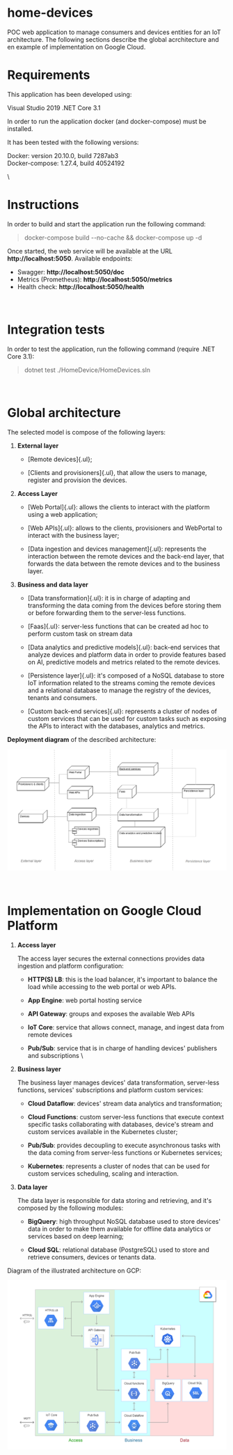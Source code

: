 # home-devices

POC web application to manage consumers and devices entities for an IoT architecture.
The following sections describe the global acrchitecture and en example of implementation on Google Cloud.


Requirements
============

This application has been developed using:

Visual Studio 2019
.NET Core 3.1

In order to run the application docker (and docker-compose) must be installed.

It has been tested with the following versions:

Docker: version 20.10.0, build 7287ab3\
Docker-compose: 1.27.4, build 40524192

\

Instructions
============

In order to build and start the application run the following command:

> docker-compose build --no-cache && docker-compose up -d
 
Once started, the web service will be available at the URL **http://localhost:5050**.
Available endpoints:
 - Swagger: **http://localhost:5050/doc**
 - Metrics (Prometheus): **http://localhost:5050/metrics**
 - Health check: **http://localhost:5050/health**

\
Integration tests
=================

In order to test the application, run the following command (require .NET Core 3.1):

> dotnet test ./HomeDevice/HomeDevices.sln

\
Global architecture
===================

The selected model is compose of the following layers:

1.  **External layer**

    -   [Remote devices]{.ul};

    -   [Clients and provisioners]{.ul}, that allow the users to manage,
        register and provision the devices.


2.  **Access Layer**

    -   [Web Portal]{.ul}: allows the clients to interact with the
        platform using a web application;

    -   [Web APIs]{.ul}: allows to the clients, provisioners and
        WebPortal to interact with the business layer;

    -   [Data ingestion and devices management]{.ul}: represents the
        interaction between the remote devices and the back-end
        layer, that forwards the data between the remote devices and
        to the business layer.


3.  **Business and data layer**

    -   [Data transformation]{.ul}: it is in charge of adapting and
        transforming the data coming from the devices before storing
        them or before forwarding them to the server-less functions.

    -   [Faas]{.ul}: server-less functions that can be created ad
        hoc to perform custom task on stream data

    -   [Data analytics and predictive models]{.ul}: back-end
        services that analyze devices and platform data in order to
        provide features based on AI, predictive models and metrics
        related to the remote devices.

    -   [Persistence layer]{.ul}: it's composed of a NoSQL database
        to store IoT information related to the streams coming the
        remote devices and a relational database to manage the
        registry of the devices, tenants and consumers.

    -   [Custom back-end services]{.ul}: represents a cluster of
        nodes of custom services that can be used for custom tasks
        such as exposing the APIs to interact with the databases,
        analytics and metrics.


**Deployment diagram** of the described architecture:

![deployment.png](./Documentation/md_media/media/image1.png)

\
Implementation on Google Cloud Platform
=======================================

1.  **Access layer**

    The access layer secures the external connections provides
    data ingestion and platform configuration:

    -   **HTTP(S) LB**: this is the load balancer, it's important to
        balance the load while accessing to the web portal or web
        APIs.

    -   **App Engine**: web portal hosting service

    -   **API Gateway**: groups and exposes the available Web APIs

    -   **IoT Core**: service that allows connect, manage, and
        ingest data from remote devices

    -   **Pub/Sub**: service that is in charge of handling devices'
        publishers and subscriptions
\

2.  **Business layer**

    The business layer manages devices' data transformation, server-less
    functions, services' subscriptions and platform custom services:

    -   **Cloud Dataflow**: devices' stream data analytics and
        transformation;

    -   **Cloud Functions**: custom server-less functions that execute
        context specific tasks collaborating with databases, device's stream
        and custom services available in the Kubernetes cluster;

    -   **Pub/Sub**: provides decoupling to execute asynchronous tasks with
        the data coming from server-less functions or Kubernetes services;

    -   **Kubernetes**: represents a cluster of nodes that can be used for
        custom services scheduling, scaling and interaction.


3.  **Data layer**

    The data layer is responsible for data storing and retrieving, and
    it's composed by the following modules:

    -   **BigQuery**: high throughput NoSQL database used to store devices'
        data in order to make them available for offline data analytics or
        services based on deep learning;

    -   **Cloud SQL**: relational database (PostgreSQL) used to store and
        retrieve consumers, devices or tenants data.

Diagram of the illustrated architecture on GCP:

![GPC_Architecture.png](./Documentation/md_media/media/image2.png)